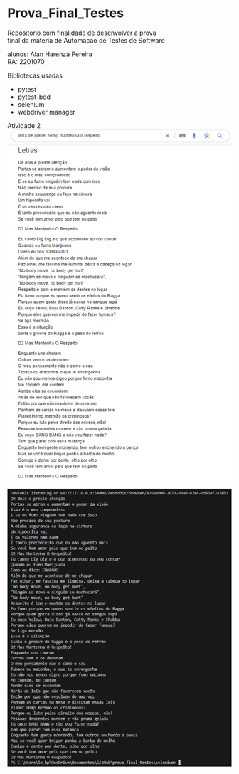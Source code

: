 # Prova_Final_Testes

Repositorio com finalidade de desenvolver a prova\
final da materia de Automacao de Testes de Software

alunos: Alan Harenza Pereira\
RA: 2201070

Bibliotecas usadas
* pytest
* pytest-bdd
* selenium
* webdriver manager

Atividade 2\
![Alt letra google](imagens/letra_google.PNG)

![Alt letra terminal](imagens/letra_terminal.PNG)